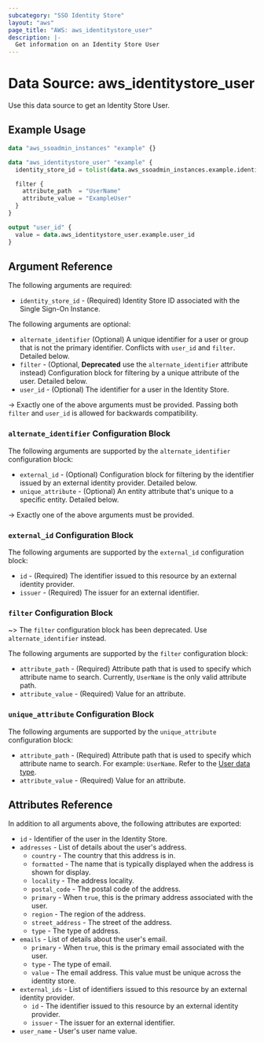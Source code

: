 ```yaml
---
subcategory: "SSO Identity Store"
layout: "aws"
page_title: "AWS: aws_identitystore_user"
description: |-
  Get information on an Identity Store User
---
```


# Data Source: aws_identitystore_user

Use this data source to get an Identity Store User.

## Example Usage

```terraform
data "aws_ssoadmin_instances" "example" {}

data "aws_identitystore_user" "example" {
  identity_store_id = tolist(data.aws_ssoadmin_instances.example.identity_store_ids)[0]

  filter {
    attribute_path  = "UserName"
    attribute_value = "ExampleUser"
  }
}

output "user_id" {
  value = data.aws_identitystore_user.example.user_id
}
```

## Argument Reference

The following arguments are required:

* `identity_store_id` - (Required) Identity Store ID associated with the Single Sign-On Instance.

The following arguments are optional:

* `alternate_identifier` (Optional) A unique identifier for a user or group that is not the primary identifier. Conflicts with `user_id` and `filter`. Detailed below.
* `filter` - (Optional, **Deprecated** use the `alternate_identifier` attribute instead) Configuration block for filtering by a unique attribute of the user. Detailed below.
* `user_id` - (Optional) The identifier for a user in the Identity Store.

-> Exactly one of the above arguments must be provided. Passing both `filter` and `user_id` is allowed for backwards compatibility.

### `alternate_identifier` Configuration Block

The following arguments are supported by the `alternate_identifier` configuration block:

* `external_id` - (Optional) Configuration block for filtering by the identifier issued by an external identity provider. Detailed below.
* `unique_attribute` - (Optional) An entity attribute that's unique to a specific entity. Detailed below.

-> Exactly one of the above arguments must be provided.

### `external_id` Configuration Block

The following arguments are supported by the `external_id` configuration block:

* `id` - (Required) The identifier issued to this resource by an external identity provider.
* `issuer` - (Required) The issuer for an external identifier.

### `filter` Configuration Block

~> The `filter` configuration block has been deprecated. Use `alternate_identifier` instead.

The following arguments are supported by the `filter` configuration block:

* `attribute_path` - (Required) Attribute path that is used to specify which attribute name to search. Currently, `UserName` is the only valid attribute path.
* `attribute_value` - (Required) Value for an attribute.

### `unique_attribute` Configuration Block

The following arguments are supported by the `unique_attribute` configuration block:

* `attribute_path` - (Required) Attribute path that is used to specify which attribute name to search. For example: `UserName`. Refer to the [User data type](https://docs.aws.amazon.com/singlesignon/latest/IdentityStoreAPIReference/API_User.html).
* `attribute_value` - (Required) Value for an attribute.

## Attributes Reference

In addition to all arguments above, the following attributes are exported:

* `id` - Identifier of the user in the Identity Store.
* `addresses` - List of details about the user's address.
  * `country` - The country that this address is in.
  * `formatted` - The name that is typically displayed when the address is shown for display.
  * `locality` - The address locality.
  * `postal_code` - The postal code of the address.
  * `primary` - When `true`, this is the primary address associated with the user.
  * `region` - The region of the address.
  * `street_address` - The street of the address.
  * `type` - The type of address.
* `emails` - List of details about the user's email.
  * `primary` - When `true`, this is the primary email associated with the user.
  * `type` - The type of email.
  * `value` - The email address. This value must be unique across the identity store.
* `external_ids` - List of identifiers issued to this resource by an external identity provider.
  * `id` - The identifier issued to this resource by an external identity provider.
  * `issuer` - The issuer for an external identifier.
* `user_name` - User's user name value.
